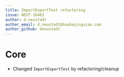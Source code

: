 ```yaml
---
title: ImportExportTest refactoring
issue: NEXT-16463
author: d.neustadt
author_email: d.neustadt@haokeyingxiao.com 
author_github: dneustadt
---
```

# Core
* Changed `ImportExportTest` by refactoring/cleanup
